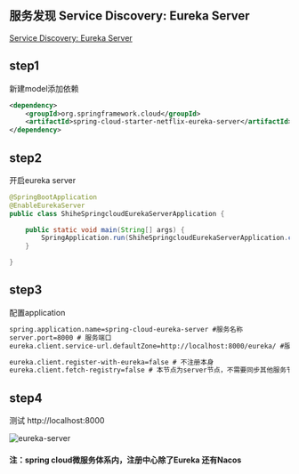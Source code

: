 ## 服务发现 Service Discovery: Eureka Server
[Service Discovery: Eureka Server](https://projects.spring.io/spring-cloud/spring-cloud.html#spring-cloud-eureka-server)

## step1
新建model添加依赖
```xml
<dependency>
    <groupId>org.springframework.cloud</groupId>
    <artifactId>spring-cloud-starter-netflix-eureka-server</artifactId>
</dependency>
```
## step2
开启eureka server
```java
@SpringBootApplication
@EnableEurekaServer
public class ShiheSpringcloudEurekaServerApplication {

    public static void main(String[] args) {
        SpringApplication.run(ShiheSpringcloudEurekaServerApplication.class, args);
    }

}
```

## step3
配置application
```xml
spring.application.name=spring-cloud-eureka-server #服务名称
server.port=8000 # 服务端口
eureka.client.service-url.defaultZone=http://localhost:8000/eureka/ #服务url

eureka.client.register-with-eureka=false # 不注册本身
eureka.client.fetch-registry=false # 本节点为server节点，不需要同步其他服务节点
```
## step4
测试 http://localhost:8000

![eureka-server](https://www.tutorialspoint.com/spring_boot/images/eureka_server_running_on_port_8761.jpg)

#### 注：spring cloud微服务体系内，注册中心除了Eureka 还有Nacos
